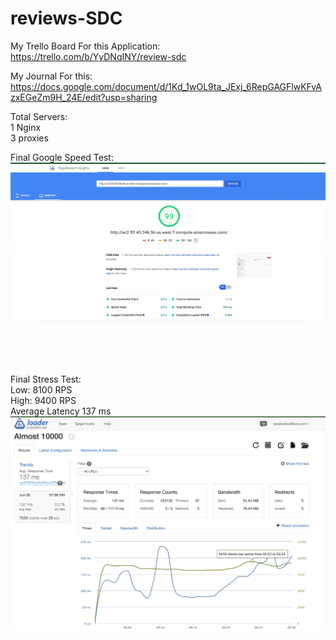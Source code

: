 # reviews-SDC

My Trello Board For this Application: <br />
  https://trello.com/b/YyDNqINY/review-sdc <br />

My Journal For this:
  https://docs.google.com/document/d/1Kd_1wOL9ta_JExj_6RepGAGFlwKFvAzxEGeZm9H_24E/edit?usp=sharing <br />


  Total Servers:<br />
    1 Nginx <br />
    3 proxies <br />


Final Google Speed Test: <br />
  ![alt text](./finalGoogleSpeedInsight.jpeg)

<br />
<br />
<br />


Final Stress Test: <br />
  Low: 8100 RPS <br />
  High: 9400 RPS <br />
  Average Latency 137 ms <br />
  ![Final Stress Test](./stressTest.png)
